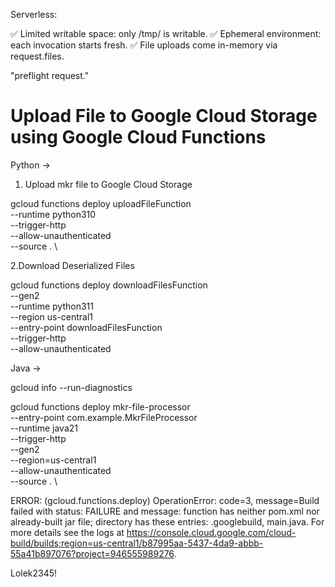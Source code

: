 

Serverless:

✅ Limited writable space: only /tmp/ is writable.
✅ Ephemeral environment: each invocation starts fresh.
✅ File uploads come in-memory via request.files.



"preflight request."

# Upload File to Google Cloud Storage using Google Cloud Functions

Python -> 


1. Upload mkr file to Google Cloud Storage

gcloud functions deploy uploadFileFunction \
  --runtime python310 \
  --trigger-http \
  --allow-unauthenticated \
  --source . \



2.Download Deserialized Files


gcloud functions deploy downloadFilesFunction \
  --gen2 \
  --runtime python311 \
  --region us-central1 \
  --entry-point downloadFilesFunction \
  --trigger-http \
  --allow-unauthenticated





Java -> 

gcloud info --run-diagnostics


gcloud functions deploy mkr-file-processor \
  --entry-point com.example.MkrFileProcessor \
  --runtime java21 \
  --trigger-http \
  --gen2 \
  --region=us-central1 \
  --allow-unauthenticated \
  --source . \


  ERROR: (gcloud.functions.deploy) OperationError: code=3, message=Build failed with status: FAILURE and message: function has neither pom.xml nor already-built jar file; directory has these entries: .googlebuild, main.java. For more details see the logs at https://console.cloud.google.com/cloud-build/builds;region=us-central1/b87995aa-5437-4da9-abbb-55a41b897076?project=946555989276.

  Lolek2345!